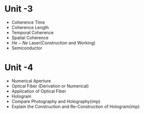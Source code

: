 # Unit -3 
- Coherence Time
- Coherence Length
- Temporal Coherence
- Spatial Coherence
- $He-Ne$ Laser(Construction and Working)
- Semiconductor

# Unit -4
- Numerical Aperture
- Optical Fiber (Derivation or Numerical)
- Application of Optical Fiber
- Hologram
- Compare Photography and Holography(imp)
- Explain the Construction and Re-Construction of Hologram(imp)
